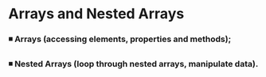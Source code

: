 # Arrays and Nested Arrays

### :black_medium_small_square: Arrays (accessing elements, properties and methods);
### :black_medium_small_square: Nested Arrays (loop through nested arrays, manipulate data).
